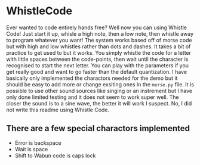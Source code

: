 # WhistleCode
Ever wanted to code entirely hands free? Well now you can using Whistle Code!
Just start it up, whisle a high note, then a low note, then whistle away to program whatever you want!
The system works based off of morse code but with high and low whistles rather than dots and dashes.
It takes a bit of practice to get used to but it works.
You simply whistle the code for a letter with little spaces between the code-points, then wait until the character is recognised to start the next letter.
You can play with the parameters if you get really good and want to go faster than the default quantization.
I have basically only implemented the charactors needed for the demo but it should be easy to add more or change exsiting ones in the `morse.py` file.
It is possible to use other sound sources like singing or an instrement but I have only done limited testing and it does not seem to work super well.
The closer the sound is to a sine wave, the better it will work I suspect.
No, I did not write this readme using Whistle Code.

## There are a few special charactors implemented
* Error is backspace
* Wait is space
* Shift to Wabun code is caps lock
